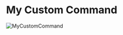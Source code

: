 # My Custom Command

![MyCustomCommand](https://github.com/RoboMechatronics/myCustomCommand/assets/31280143/908f0ba7-43ef-4033-95cd-a154e5c8dacc)

